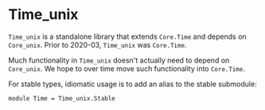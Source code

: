 # Time_unix

`Time_unix` is a standalone library that extends `Core.Time` and
depends on `Core_unix`.  Prior to 2020-03, `Time_unix` was
`Core.Time`.

Much functionality in `Time_unix` doesn't actually need to depend
on `Core_unix`.  We hope to over time move such functionality into
`Core.Time`.

For stable types, idiomatic usage is to add an alias to the stable
submodule:

    module Time = Time_unix.Stable
